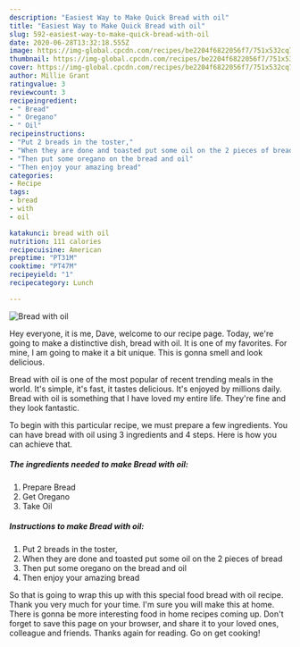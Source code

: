 ```yaml
---
description: "Easiest Way to Make Quick Bread with oil"
title: "Easiest Way to Make Quick Bread with oil"
slug: 592-easiest-way-to-make-quick-bread-with-oil
date: 2020-06-28T13:32:18.555Z
image: https://img-global.cpcdn.com/recipes/be2204f6822056f7/751x532cq70/bread-with-oil-recipe-main-photo.jpg
thumbnail: https://img-global.cpcdn.com/recipes/be2204f6822056f7/751x532cq70/bread-with-oil-recipe-main-photo.jpg
cover: https://img-global.cpcdn.com/recipes/be2204f6822056f7/751x532cq70/bread-with-oil-recipe-main-photo.jpg
author: Millie Grant
ratingvalue: 3
reviewcount: 3
recipeingredient:
- " Bread"
- " Oregano"
- " Oil"
recipeinstructions:
- "Put 2 breads in the toster,"
- "When they are done and toasted put some oil on the 2 pieces of bread"
- "Then put some oregano on the bread and oil"
- "Then enjoy your amazing bread"
categories:
- Recipe
tags:
- bread
- with
- oil

katakunci: bread with oil 
nutrition: 111 calories
recipecuisine: American
preptime: "PT31M"
cooktime: "PT47M"
recipeyield: "1"
recipecategory: Lunch

---
```



![Bread with oil](https://img-global.cpcdn.com/recipes/be2204f6822056f7/751x532cq70/bread-with-oil-recipe-main-photo.jpg)

Hey everyone, it is me, Dave, welcome to our recipe page. Today, we're going to make a distinctive dish, bread with oil. It is one of my favorites. For mine, I am going to make it a bit unique. This is gonna smell and look delicious.



Bread with oil is one of the most popular of recent trending meals in the world. It's simple, it's fast, it tastes delicious. It's enjoyed by millions daily. Bread with oil is something that I have loved my entire life. They're fine and they look fantastic.


To begin with this particular recipe, we must prepare a few ingredients. You can have bread with oil using 3 ingredients and 4 steps. Here is how you can achieve that.

<!--inarticleads1-->

##### The ingredients needed to make Bread with oil:

1. Prepare  Bread
1. Get  Oregano
1. Take  Oil




<!--inarticleads2-->

##### Instructions to make Bread with oil:

1. Put 2 breads in the toster,
1. When they are done and toasted put some oil on the 2 pieces of bread
1. Then put some oregano on the bread and oil
1. Then enjoy your amazing bread




So that is going to wrap this up with this special food bread with oil recipe. Thank you very much for your time. I'm sure you will make this at home. There is gonna be more interesting food in home recipes coming up. Don't forget to save this page on your browser, and share it to your loved ones, colleague and friends. Thanks again for reading. Go on get cooking!
